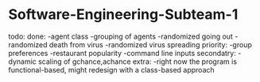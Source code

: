 # Software-Engineering-Subteam-1

todo:
  done:
    -agent class
    -grouping of agents
    -randomized going out
    -randomized death from virus
    -randomized virus spreading
  priority:
    -group preferences
    -restaurant popularity
    -command line inputs
  secondatry:
    -dynamic scaling of gchance,achance
  extra:
    -right now the program is functional-based, might redesign with a class-based approach
    
